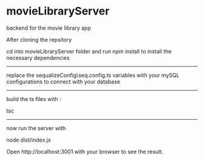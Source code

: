 # movieLibraryServer
backend for the movie library app

After cloning the repsitory

cd into movieLibraryServer folder and run npm install to install the necessary dependencies


----------------------------------------------------------------------------------------------------

replace the sequalizeConfig\seq.config.ts variables with your mySQL configurations to connect with your database


----------------------------------------------------------------------------------------------------


build the ts files with :

tsc


----------------------------------------------------------------------------------------------------

now run the server with 

node  dist/index.js

Open http://localhost:3001 with your browser to see the result.
